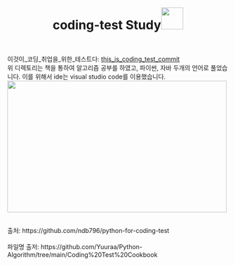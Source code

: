 
<div align="center">
  <h1>coding-test Study<img src="https://github.com/Chochanguk/springboot-study/assets/119058637/345d9845-cc2d-4cd5-9de4-15b3821e6ecc" height="50"></h1>
</div>
<br />

이것이_코딩_취업을_위한_테스트다: [this_is_coding_test_commit](https://github.com/Chochanguk/coding-test/commits/main/%EC%9D%B4%EA%B2%83%EC%9D%B4_%EC%B7%A8%EC%97%85%EC%9D%84_%EC%9C%84%ED%95%9C_%EC%BD%94%EB%94%A9_%ED%85%8C%EC%8A%A4%ED%8A%B8%EB%8B%A4)
<br>
위 디렉토리는 책을 통하여 알고리즘 공부를 하였고, 파이썬, 자바 두개의 언어로 풀었습니다. 이를 위해서 ide는 visual studio code를 이용했습니다.
<br>
<img src="https://github.com/Chochanguk/coding-test/assets/119058637/43ea58ba-bb39-4180-b423-e719200e0629" width=500px height=300px />

<br>
출처: https://github.com/ndb796/python-for-coding-test
<br>
<br>
파일명 출저: https://github.com/Yuuraa/Python-Algorithm/tree/main/Coding%20Test%20Cookbook
